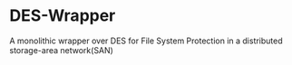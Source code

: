 # DES-Wrapper
A monolithic wrapper over DES for File System Protection in a distributed storage-area network(SAN)
